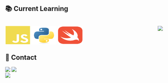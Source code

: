
## 📚 Current Learning 

  
   
   
<div style="display: inline_block"><br>
  <img align="center" alt="Js" height="60" width="80" src="https://raw.githubusercontent.com/devicons/devicon/master/icons/javascript/javascript-plain.svg">
  <img align="center" alt="Python" height="60" width="80" src="https://raw.githubusercontent.com/devicons/devicon/master/icons/python/python-original.svg">
  <img align="center" alt="Swift" height="60" width="80" src="https://raw.githubusercontent.com/devicons/devicon/master/icons/swift/swift-original.svg">
<img height="280" align="right" src="https://octodex.github.com/images/daftpunktocat-guy.gif">
</div>
  
  
 
## 📲 Contact
 
<div> 
  <a href = "mailto: Gabrielfernandes.dev@gmail.com"><img src="https://img.shields.io/badge/-Gmail-%23333?style=for-the-badge&logo=gmail&logoColor=white" target="_blank"></a>
  <a href="https://www.linkedin.com/in/gabriel-fernandes-485308184/" target="_blank"><img src="https://img.shields.io/badge/-LinkedIn-%230077B5?style=for-the-badge&logo=linkedin&logoColor=white" target="_blank"></a>  
</div>

 <div>
  <a href="https://github.com/GabrielFernandesDev">
  <img height="180em" src="https://github-readme-stats.vercel.app/api?username=GabrielFernandesDev&show_icons=true&theme=dracula&include_all_commits=true&count_private=true"/>
</div>
